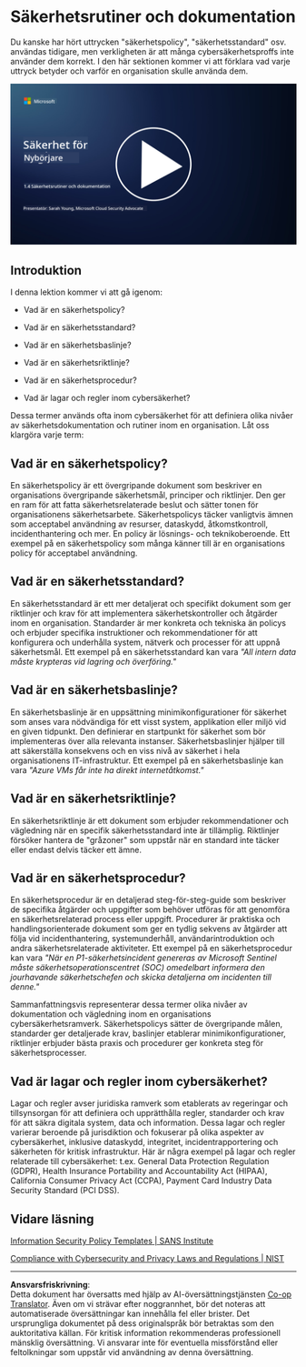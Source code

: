 <!--
CO_OP_TRANSLATOR_METADATA:
{
  "original_hash": "d33500902124e52870935bdce4546fcc",
  "translation_date": "2025-09-04T00:20:11+00:00",
  "source_file": "1.4 Security practices and documentation.md",
  "language_code": "sv"
}
-->
# Säkerhetsrutiner och dokumentation

Du kanske har hört uttrycken "säkerhetspolicy", "säkerhetsstandard" osv. användas tidigare, men verkligheten är att många cybersäkerhetsproffs inte använder dem korrekt. I den här sektionen kommer vi att förklara vad varje uttryck betyder och varför en organisation skulle använda dem.

[![Titta på videon](../../translated_images/1-4_placeholder.96b85847fe03e8db95eeaafc5e9bb46f99aaf0e926fff361e63852a0accc8397.sv.png)](https://learn-video.azurefd.net/vod/player?id=fb8667f3-a627-495a-9fa1-6a7aa9dcf07e)

## Introduktion

I denna lektion kommer vi att gå igenom:

- Vad är en säkerhetspolicy?

- Vad är en säkerhetsstandard?

- Vad är en säkerhetsbaslinje?

- Vad är en säkerhetsriktlinje?

- Vad är en säkerhetsprocedur?

- Vad är lagar och regler inom cybersäkerhet?

Dessa termer används ofta inom cybersäkerhet för att definiera olika nivåer av säkerhetsdokumentation och rutiner inom en organisation. Låt oss klargöra varje term:

## Vad är en säkerhetspolicy?

En säkerhetspolicy är ett övergripande dokument som beskriver en organisations övergripande säkerhetsmål, principer och riktlinjer. Den ger en ram för att fatta säkerhetsrelaterade beslut och sätter tonen för organisationens säkerhetsarbete. Säkerhetspolicys täcker vanligtvis ämnen som acceptabel användning av resurser, dataskydd, åtkomstkontroll, incidenthantering och mer. En policy är lösnings- och teknikoberoende. Ett exempel på en säkerhetspolicy som många känner till är en organisations policy för acceptabel användning.

## Vad är en säkerhetsstandard?

En säkerhetsstandard är ett mer detaljerat och specifikt dokument som ger riktlinjer och krav för att implementera säkerhetskontroller och åtgärder inom en organisation. Standarder är mer konkreta och tekniska än policys och erbjuder specifika instruktioner och rekommendationer för att konfigurera och underhålla system, nätverk och processer för att uppnå säkerhetsmål. Ett exempel på en säkerhetsstandard kan vara _"All intern data måste krypteras vid lagring och överföring."_

## Vad är en säkerhetsbaslinje?

En säkerhetsbaslinje är en uppsättning minimikonfigurationer för säkerhet som anses vara nödvändiga för ett visst system, applikation eller miljö vid en given tidpunkt. Den definierar en startpunkt för säkerhet som bör implementeras över alla relevanta instanser. Säkerhetsbaslinjer hjälper till att säkerställa konsekvens och en viss nivå av säkerhet i hela organisationens IT-infrastruktur. Ett exempel på en säkerhetsbaslinje kan vara _"Azure VMs får inte ha direkt internetåtkomst."_

## Vad är en säkerhetsriktlinje?

En säkerhetsriktlinje är ett dokument som erbjuder rekommendationer och vägledning när en specifik säkerhetsstandard inte är tillämplig. Riktlinjer försöker hantera de "gråzoner" som uppstår när en standard inte täcker eller endast delvis täcker ett ämne.

## Vad är en säkerhetsprocedur?

En säkerhetsprocedur är en detaljerad steg-för-steg-guide som beskriver de specifika åtgärder och uppgifter som behöver utföras för att genomföra en säkerhetsrelaterad process eller uppgift. Procedurer är praktiska och handlingsorienterade dokument som ger en tydlig sekvens av åtgärder att följa vid incidenthantering, systemunderhåll, användarintroduktion och andra säkerhetsrelaterade aktiviteter. Ett exempel på en säkerhetsprocedur kan vara _"När en P1-säkerhetsincident genereras av Microsoft Sentinel måste säkerhetsoperationscentret (SOC) omedelbart informera den jourhavande säkerhetschefen och skicka detaljerna om incidenten till denne."_

Sammanfattningsvis representerar dessa termer olika nivåer av dokumentation och vägledning inom en organisations cybersäkerhetsramverk. Säkerhetspolicys sätter de övergripande målen, standarder ger detaljerade krav, baslinjer etablerar minimikonfigurationer, riktlinjer erbjuder bästa praxis och procedurer ger konkreta steg för säkerhetsprocesser.

## Vad är lagar och regler inom cybersäkerhet?

Lagar och regler avser juridiska ramverk som etablerats av regeringar och tillsynsorgan för att definiera och upprätthålla regler, standarder och krav för att säkra digitala system, data och information. Dessa lagar och regler varierar beroende på jurisdiktion och fokuserar på olika aspekter av cybersäkerhet, inklusive dataskydd, integritet, incidentrapportering och säkerheten för kritisk infrastruktur. Här är några exempel på lagar och regler relaterade till cybersäkerhet: t.ex. General Data Protection Regulation (GDPR), Health Insurance Portability and Accountability Act (HIPAA), California Consumer Privacy Act (CCPA), Payment Card Industry Data Security Standard (PCI DSS).

## Vidare läsning

[Information Security Policy Templates | SANS Institute](https://www.sans.org/information-security-policy/)

[Compliance with Cybersecurity and Privacy Laws and Regulations | NIST](https://www.nist.gov/mep/cybersecurity-resources-manufacturers/compliance-cybersecurity-and-privacy-laws-and-regulations)

---

**Ansvarsfriskrivning**:  
Detta dokument har översatts med hjälp av AI-översättningstjänsten [Co-op Translator](https://github.com/Azure/co-op-translator). Även om vi strävar efter noggrannhet, bör det noteras att automatiserade översättningar kan innehålla fel eller brister. Det ursprungliga dokumentet på dess originalspråk bör betraktas som den auktoritativa källan. För kritisk information rekommenderas professionell mänsklig översättning. Vi ansvarar inte för eventuella missförstånd eller feltolkningar som uppstår vid användning av denna översättning.